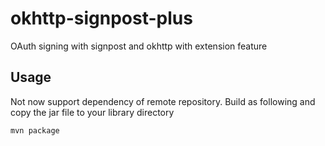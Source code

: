# okhttp-signpost-plus
OAuth signing with signpost and okhttp with extension feature

## Usage
Not now support dependency of remote repository.
Build as following and copy the jar file to your library directory

```
mvn package
```
